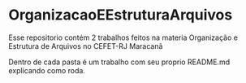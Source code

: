 # OrganizacaoEEstruturaArquivos

Esse repositorio contém 2 trabalhos feitos na materia Organização e Estrutura de Arquivos no CEFET-RJ Maracanã

Dentro de cada pasta é um trabalho com  seu proprio README.md explicando como roda.
